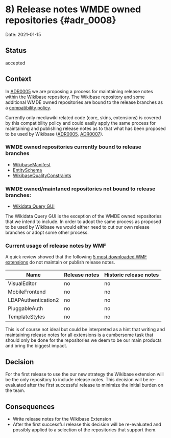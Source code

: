 # 8) Release notes WMDE owned repositories {#adr_0008}

Date: 2021-01-15

## Status

accepted

## Context

In [ADR0005] we are proposing a process for maintaining release notes within the Wikibase repository. The Wikibase repository and some additional WMDE owned repositories are bound to the release branches as a [compatibility policy](https://www.mediawiki.org/wiki/Compatibility#mediawiki_extensions). 

Currently only mediawiki related code (core, skins, extensions) is covered by this compatibility policy and could easily apply the same process for maintaining and publishing release notes as to that what has been proposed to be used by Wikibase ([ADR0005], [ADR0007]).

### WMDE owned repositories currently bound to release branches

- [WikibaseManifest](https://www.mediawiki.org/wiki/Extension:WikibaseManifest)
- [EntitySchema](https://www.mediawiki.org/wiki/Extension:EntitySchema)
- [WikibaseQualityConstraints](https://www.mediawiki.org/wiki/Extension:WikibaseQualityConstraints)

### WMDE owned/maintaned repositories not bound to release branches:

- [Wikidata Query GUI](https://gerrit.wikimedia.org/r/admin/repos/wikidata/query/gui)

The Wikidata Query GUI is the exception of the WMDE owned repositories that we intend to include. In order to adopt the same process as proposed to be used by Wikibase we would either need to cut our own release branches or adopt some other process.

### Current usage of release notes by WMF

A quick review showed that the following [5 most downloaded WMF extensions](https://grafana.wikimedia.org/d/000000161/extension-distributor-downloads?orgId=1&from=now-5y&to=now&var-release=REL1_35&var-groupby=1d) do not maintain or publish release notes.

| Name                 | Release notes  |   Historic release notes    |
| -------------------- | ---------------| --------------------------- |
| VisualEditor         |      no        |            no               |
| MobileFrontend       |      no        |            no               |
| LDAPAuthentication2  |      no        |            no               |
| PluggableAuth        |      no        |            no               |
| TemplateStyles       |      no        |            no               |

This is of course not ideal but could be interpreted as a hint that writing and maintaining release notes for all extensions is a cumbersome task that should only be done for the repositories we deem to be our main products and bring the biggest impact.

## Decision

For the first release to use the our new strategy the Wikibase extension will be the only repository to include release notes. This decision will be re-evaluated after the first successful release to minimize the initial burden on the team.

## Consequences

- Write release notes for the Wikibase Extension
- After the first successful release this decision will be re-evaluated and possibly applied to a selection of the repositories that support them. 

[ADR0005]: (0005-release-notes-process.md)
[ADR0007]: (0007-wikibase-release-notes-publish.md)
